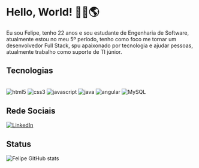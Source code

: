 
# Hello, World! 👋🏽🌎

Eu sou Felipe, tenho 22 anos e sou estudante de Engenharia de Software, atualmente estou no meu 5º período, tenho como foco me tornar um desenvolvedor Full Stack, spu apaixonado por tecnologia e ajudar pessoas, atualmente trabalho como suporte de TI júnior.

## Tecnologias

<div style="display": inlime_block><br/>
  <img align="center" alt="html5" src="https://img.shields.io/badge/HTML5-E34F26?style=for-the-badge&logo=html5&logoColor=white" />
  <img align="center" alt="css3" src="https://img.shields.io/badge/CSS3-1572B6?style=for-the-badge&logo=css3&logoColor=white" />
  <img align="center" alt="javascript" src="https://img.shields.io/badge/JavaScript-F7DF1E?style=for-the-badge&logo=javascript&logoColor=black" />
  <img align="center" alt="java" src="https://img.shields.io/badge/Java-ED8B00?style=for-the-badge&logo=openjdk&logoColor=white" />
  <img align="center" alt="angular" src="https://img.shields.io/badge/Angular-DD0031?style=for-the-badge&logo=angular&logoColor=white" />
  <img align="center" alt="MySQL" src="https://img.shields.io/badge/MySQL-00000F?style=for-the-badge&logo=mysql&logoColor=white" />
</div>

## Rede Sociais

[![LinkedIn](https://img.shields.io/badge/LinkedIn-0077B5?style=for-the-badge&logo=linkedin&logoColor=white)](https://www.linkedin.com/in/-felipelucena/?trk=opento_sprofile_details)

## Status

![Felipe GitHub stats](https://github-readme-stats.vercel.app/api?username=FelipeALP13&show_icons=true&theme=dracula)
